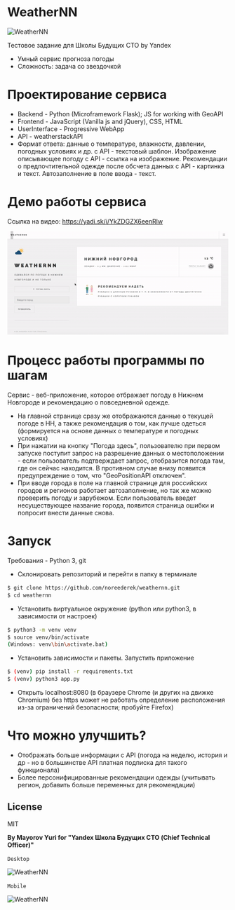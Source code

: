 # WeatherNN

![WeatherNN](https://i.ibb.co/py9dKJ7/logo.png)

Тестовое задание для Школы Будущих СТО by Yandex

  - Умный сервис прогноза погоды
  - Сложность: задача со звездочкой

# Проектирование сервиса

  - Backend - Python (Microframework Flask); JS for working with GeoAPI
  - Frontend - JavaScript (Vanilla js and jQuery), CSS, HTML
  - UserInterface - Progressive WebApp
  - API - weatherstackAPI
  - Формат ответа: данные о температуре, влажности, давлении, погодных условиях и др. c API - текстовый шаблон. Изображение описывающее погоду с API - ссылка на изображение. Рекомендации о предпочтительной одежде после обсчета данных с API - картинка и текст. Автозаполнение в поле ввода - текст.
 
# Демо работы сервиса

Ссылка на видео: https://yadi.sk/i/YkZDGZX6eenRlw

![](Weathernn.gif)
# Процесс работы программы по шагам

Сервис - веб-приложение, которое отбражает погоду в Нижнем Новгороде и рекомендацию о повседневной одежде.
  - На главной странице сразу же отображаются данные о текущей погоде в НН, а также рекомендация о том, как лучше одеться (формируется на основе данных о температуре и погодных условиях)
  - При нажатии на кнопку "Погода здесь", пользователю при первом запуске поступит запрос на разрешение данных о местоположении - если пользователь подтверждает запрос, отобразится погода там, где он сейчас находится. В противном случае внизу появится предупреждение о том, что "GeoPositionAPI отключен".
  - При вводе города в поле на главной странице для российских городов и регионов работает автозаполнение, но так же можно проверить погоду и зарубежом. Если пользователь введет несуществующее название города, появится страница ошибки и попросит внести данные снова.

# Запуск

Требования - Python 3, git

- Склонировать репозиторий и перейти в папку в терминале
```sh
$ git clone https://github.com/noreederek/weathernn.git
$ cd weathernn
```
- Установить виртуальное окружение (python или python3, в зависимости от настроек)
```sh
$ python3 -m venv venv
$ source venv/bin/activate
(Windows: venv\bin\activate.bat)
```
- Установить зависимости и пакеты. Запустить приложение
```sh
$ (venv) pip install -r requirements.txt
$ (venv) python3 app.py
```
- Открыть localhost:8080 (в браузере Chrome (и других на движке Chromium) без https может не работать определение расположения из-за ограничений безопасности; пробуйте Firefox)

# Что можно улучшить?

  - Отображать больше информации с API (погода на неделю, история и др - но в большинстве API платная подписка для такого функционала)
  - Более персонифицированные рекомендации одежды (учитывать регион, добавить больше переменных для рекомендации)

License
----
MIT

**By Mayorov Yuri for "Yandex Школа Будущих СТО (Chief Technical Officer)"**

`Desktop`

![WeatherNN](https://i.ibb.co/Srbr4XR/2020-04-14-21-11-27.png)

`Mobile`

![WeatherNN](https://i.ibb.co/ygSvNMd/2020-04-14-21-12-48.png)
